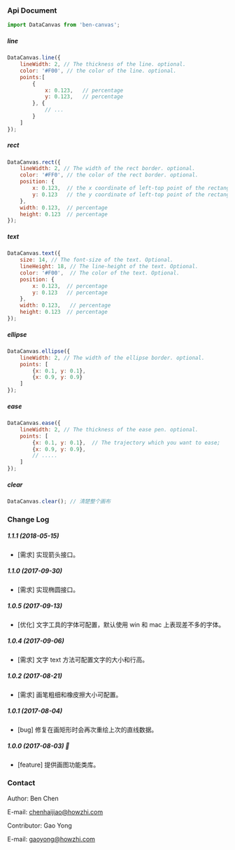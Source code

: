 
### Api Document

```js
import DataCanvas from 'ben-canvas';
```

##### line

```js
DataCanvas.line({
    lineWidth: 2, // The thickness of the line. optional.
    color: '#F00', // the color of the line. optional.
    points:[
        {
            x: 0.123,   // percentage
            y: 0.123,   // percentage
        }, {
            // ...
        }
    ]
});
```

##### rect

```js
DataCanvas.rect({
    lineWidth: 2, // The width of the rect border. optional.
    color: '#FF0', // the color of the rect border. optional.
    position: {
        x: 0.123,  // the x coordinate of left-top point of the rectangle in percentage
        y: 0.123   // the y coordinate of left-top point of the rectangle in percentage
    },
    width: 0.123,  // percentage
    height: 0.123  // percentage
});
```

##### text

```js
DataCanvas.text({
    size: 14, // The font-size of the text. Optional.
    lineHeight: 18, // The line-height of the text. Optional.
    color: '#F00',  // The color of the text. Optional.
    position: {
        x: 0.123,  // percentage
        y: 0.123   // percentage
    },
    width: 0.123,   // percentage
    height: 0.123  // percentage
});
```

##### ellipse

```js
DataCanvas.ellipse({
    lineWidth: 2, // The width of the ellipse border. optional.
    points: [
        {x: 0.1, y: 0.1},
        {x: 0.9, y: 0.9}
    ]
});
```

##### ease

```js
DataCanvas.ease({
    lineWidth: 2, // The thickness of the ease pen. optional.
    points: [
        {x: 0.1, y: 0.1},  // The trajectory which you want to ease;
        {x: 0.9, y: 0.9},
        // .....
    ]
});
```

##### clear

```js
DataCanvas.clear(); // 清楚整个画布
```

### Change Log

##### 1.1.1 (2018-05-15)
* [需求] 实现箭头接口。

##### 1.1.0 (2017-09-30)
* [需求] 实现椭圆接口。

##### 1.0.5 (2017-09-13)
* [优化] 文字工具的字体可配置，默认使用 win 和 mac 上表现差不多的字体。

##### 1.0.4 (2017-09-06)
* [需求] 文字 text 方法可配置文字的大小和行高。

##### 1.0.2 (2017-08-21)
* [需求] 画笔粗细和橡皮擦大小可配置。

##### 1.0.1 (2017-08-04)
* [bug] 修复在画矩形时会再次重绘上次的直线数据。

##### 1.0.0 (2017-08-03) 👏
* [feature] 提供画图功能类库。

### Contact

Author: Ben Chen

E-mail: chenhaijiao@howzhi.com

Contributor: Gao Yong

E-mail: gaoyong@howzhi.com
